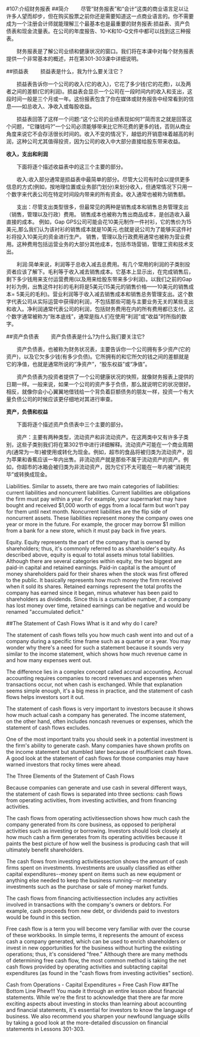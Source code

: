#107:介绍财务报表
##简介
　　尽管“财务报表”和“会计”这类的商业语言足以让许多人望而却步，但在购买股票之前你还是需要知道这一点商业语言的。你不需要成为一个注册会计师就能理解三个最基本也是最重要的财务报表:损益表、资产负债表和现金流量表。在公司的年度报告、10-K和10-Q文件中都可以找到这三种报表。

　　财务报表是了解公司业绩和健康状况的窗口。我们将在本课中对每个财务报表提供一个非常基本的概述，并在第301-303课中详细说明。

##损益表
　　损益表是什么，我为什么要关注它？

　　损益表告诉你一个公司的收入(它的收入)，它花了多少钱(它的花费)，以及两者之间的差额(它的利润)。损益表会显示一个公司在一段时间内的收入和支出，这段时间一般是三个月或一年。这份报表包含了你在媒体或财务报告中经常看到的信息——如总收入、净收入或每股收益。

　　损益表回答了这样一个问题:“这个公司的业绩表现如何?”简而言之就是回答这个问题，“它赚钱吗?”一个公司必须能够带来比它所花费的更多的钱，否则从商业角度来说它不会存活很长时间的。收入不变的情况下，越低的开销意味着越高的利润，这种公司尤其值得投资，因为公司的收入中大部分直接给股东带来收益。

**收入，支出和利润**

　　下面将逐个描述收益表中的这三个主要的部分。

　　收入:收入部分通常是损益表中最简单的部分。尽管大公司有时会以提供更多信息的方式(例如，按地理位置或业务部门划分)来划分收入，但通常情况下只用一个数字来代表公司在特定时间段内带来的所有资金。收入通常也被称为销售额。

　　支出：尽管支出类型很多，但最常见的两种是销售成本和销售总务管理支出（销售，管理以及行政）费用。 销售成本也被称为售出商品成本，是创造收入最直接的成本。 例如，Gap GPS公司可能会花10美元制作一件衬衫，它的售价为15美元,那么我们认为该衬衫的销售成本就是10美元.也就是说公司为了能够买这件衬衫将投入10美元的资金进行生产。 销售，管理以及行政费用通常也被称为营业费用。这种费用包括运营业务的大部分其他成本，包括市场营销，管理工资和技术支出。

　　利润:简单来说，利润等于总收入减去总费用。有几个常用的利润的子类别投资者应该了解下。毛利等于收入减去销售成本。它基本上显示出，在完成销售后，剩下多少钱用来支付运营费用(以及用来给股东带来多少利润)。以我们之前的Gap衬衫为例，出售这件衬衫的毛利将是5美元(15美元的销售价格——10美元的销售成本= 5美元的毛利)。营业利润等于收入减去销售成本和销售总务管理支出。这个数字代表公司从实际运营中获得的利润，不包括那些可能与主要业务无关的某些支出和收入。净利润通常代表公司的利润，包括财务费用在内的所有费用都已支付。这个数字通常被称为“账本底线”，通常是指人们在使用“利润”或“收益”时所指的数字。

##资产负债表
　　资产负债表是什么?为什么我们要关注它?

　　资产负债表，也被称为财务状况表，主要告诉你一个公司拥有多少资产(它的资产)，以及它欠多少钱(有多少负债)。它所拥有的和它所欠的钱之间的差额就是它的净值，也就是通常所说的“净资产”，“股东权益”或“净值”。

　　资产负债表为投资者提供了一个公司健康状况的快照，就像财务报表上提供的日期一样。一般来说，如果一个公司的资产多于负债，那么就说明它的状况很好。相反，就像你会小心翼翼地借钱给一个背负着巨额债务的朋友一样，投资一个有大量负债公司的时候应该更仔细地对其进行审查。

**资产，负债和权益**

　　下面将逐个描述资产负债表中三个主要的部分。

　　资产：主要有两种类型，流动资产和非流动资产。在这两类中又有许多子类别，这些子类别我们将在第302节中进行详细解释。流动资产可能在一个商业周期内(通常为一年)被使用或转化为现金。例如，超市的食品将被归类为流动资产，因为苹果和香蕉应该一年内出售。非流动资产就是那些不属于流动资产的资产。例如，你超市的冰箱会被归类为非流动资产，因为它们不太可能在一年内被“消耗完毕”或转换成现金。

Liabilities. Similar to assets, there are two main categories of liabilities: current liabilities and noncurrent liabilities. Current liabilities are obligations the firm must pay within a year. For example, your supermarket may have bought and received $1,000 worth of eggs from a local farm but won't pay for them until next month. Noncurrent liabilities are the flip side of noncurrent assets. These liabilities represent money the company owes one year or more in the future. For example, the grocer may borrow $1 million from a bank for a new store, which it must pay back in five years.

Equity. Equity represents the part of the company that is owned by shareholders; thus, it's commonly referred to as shareholder's equity. As described above, equity is equal to total assets minus total liabilities. Although there are several categories within equity, the two biggest are paid-in capital and retained earnings. Paid-in capital is the amount of money shareholders paid for their shares when the stock was first offered to the public. It basically represents how much money the firm received when it sold its shares. Retained earnings represent the total profits the company has earned since it began, minus whatever has been paid to shareholders as dividends. Since this is a cumulative number, if a company has lost money over time, retained earnings can be negative and would be renamed "accumulated deficit." 


##The Statement of Cash Flows
What is it and why do I care?

The statement of cash flows tells you how much cash went into and out of a company during a specific time frame such 
as a quarter or a year. You may wonder why there's a need for such a statement because it sounds very similar to the 
income statement, which shows how much revenue came in and how many expenses went out.

The difference lies in a complex concept called accrual accounting. Accrual accounting requires companies to record 
revenues and expenses when transactions occur, not when cash is exchanged. While that explanation seems simple enough, 
it's a big mess in practice, and the statement of cash flows helps investors sort it out.

The statement of cash flows is very important to investors because it shows how much actual cash a company has 
generated. The income statement, on the other hand, often includes noncash revenues or expenses, which the statement 
of cash flows excludes.

One of the most important traits you should seek in a potential investment is the firm's ability to generate 
cash. Many companies have shown profits on the income statement but stumbled later because of insufficient cash 
flows. A good look at the statement of cash flows for those companies may have warned investors that rocky times 
were ahead.

The Three Elements of the Statement of Cash Flows

Because companies can generate and use cash in several different ways, the statement of cash flows is separated 
into three sections: cash flows from operating activities, from investing activities, and from financing activities.

The cash flows from operating activitiessection shows how much cash the company generated from its core business, 
as opposed to peripheral activities such as investing or borrowing. Investors should look closely at how much cash 
a firm generates from its operating activities because it paints the best picture of how well the business is producing 
cash that will ultimately benefit shareholders.

The cash flows from investing activitiessection shows the amount of cash firms spent on investments. Investments are 
usually classified as either capital expenditures--money spent on items such as new equipment or anything else needed 
to keep the business running--or monetary investments such as the purchase or sale of money market funds.

The cash flows from financing activitiessection includes any activities involved in transactions with the company's 
owners or debtors. For example, cash proceeds from new debt, or dividends paid to investors would be found in this section.

Free cash flow is a term you will become very familiar with over the course of these workbooks. In simple terms, it 
represents the amount of excess cash a company generated, which can be used to enrich shareholders or invest in new 
opportunities for the business without hurting the existing operations; thus, it's considered "free." Although there 
are many methods of determining free cash flow, the most common method is taking the net cash flows provided by 
operating activities and subtacting capital expenditures (as found in the "cash flows from investing activities" 
section).

Cash from Operations - Capital Expenditures = Free Cash Flow
##The Bottom Line
Phew!!! You made it through an entire lesson about financial statements. While we're the first to acknowledge that 
there are far more exciting aspects about investing in stocks than learning about accounting and financial 
statements, it's essential for investors to know the language of business. We also recommend you sharpen your newfound 
language skills by taking a good look at the more-detailed discussion on financial statements in Lessons 301-303.
